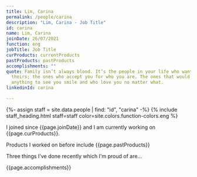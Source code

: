 ```yaml
---
title: Lim, Carina
permalink: /people/carina
description: "Lim, Carina - Job Title"
id: carina
name: Lim, Carina
joinDate: 26/07/2021
function: eng
jobTitle: Job Title
curProducts: currentProducts
pastProducts: pastProducts
accomplishments: ""
quote: Family isn’t always blood. It’s the people in your life who want you in
  theirs; the ones who accept you for who you are. The ones that would do
  anything to see you smile and who love you no matter what.
linkedinId: carina

---
```


{%- assign staff = site.data.people | find: "id", "carina" -%}
{% include staff_heading.html staff=staff color=site.colors.function-colors.eng %}

<p>I joined since {{page.joinDate}} and I am currently working on {{page.curProducts}}.</p>

<p>Products I worked on before include {{page.pastProducts}}</p>

<p>Three things I've done recently which I'm proud of are...</p>
{{page.accomplishments}}
